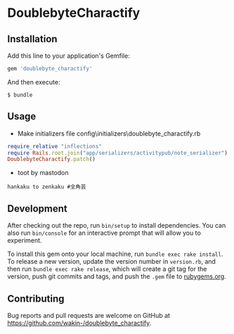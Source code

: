 # DoublebyteCharactify

## Installation

Add this line to your application's Gemfile:

```ruby
gem 'doublebyte_charactify'
```

And then execute:

    $ bundle

## Usage

- Make initializers file
config\initializers\doublebyte_charactify.rb

```ruby
require_relative "inflections"
require Rails.root.join("app/serializers/activitypub/note_serializer")
DoublebyteCharactify.patch()
```

- toot by mastodon

```text
hankaku to zenkaku #全角芸
```

## Development

After checking out the repo, run `bin/setup` to install dependencies. You can also run `bin/console` for an interactive prompt that will allow you to experiment.

To install this gem onto your local machine, run `bundle exec rake install`. To release a new version, update the version number in `version.rb`, and then run `bundle exec rake release`, which will create a git tag for the version, push git commits and tags, and push the `.gem` file to [rubygems.org](https://rubygems.org).

## Contributing

Bug reports and pull requests are welcome on GitHub at https://github.com/wakin-/doublebyte_charactify.
